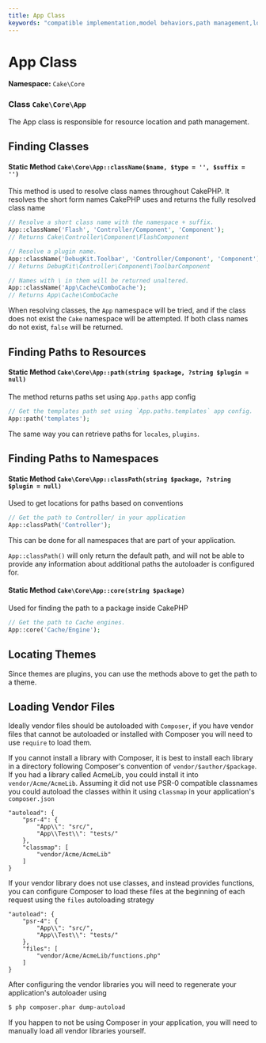 ```yaml
---
title: App Class
keywords: "compatible implementation,model behaviors,path management,loading files,php class,class loading,model behavior,class location,component model,management class,autoloader,classname,directory location,override,conventions,lib,textile,cakephp,php classes,loaded"
---
```


# App Class

**Namespace:** `Cake\Core`

### Class `Cake\Core\App`

The App class is responsible for resource location and path management.

## Finding Classes

#### Static Method `Cake\Core\App::className($name, $type = '', $suffix = '')`

This method is used to resolve class names throughout CakePHP. It resolves
the short form names CakePHP uses and returns the fully resolved class name

```php
// Resolve a short class name with the namespace + suffix.
App::className('Flash', 'Controller/Component', 'Component');
// Returns Cake\Controller\Component\FlashComponent

// Resolve a plugin name.
App::className('DebugKit.Toolbar', 'Controller/Component', 'Component');
// Returns DebugKit\Controller\Component\ToolbarComponent

// Names with \ in them will be returned unaltered.
App::className('App\Cache\ComboCache');
// Returns App\Cache\ComboCache

```

When resolving classes, the `App` namespace will be tried, and if the
class does not exist the `Cake` namespace will be attempted. If both
class names do not exist, `false` will be returned.

## Finding Paths to Resources

#### Static Method `Cake\Core\App::path(string $package, ?string $plugin = null)`

The method returns paths set using `App.paths` app config

```php
// Get the templates path set using `App.paths.templates` app config.
App::path('templates');

```

The same way you can retrieve paths for `locales`, `plugins`.

## Finding Paths to Namespaces

#### Static Method `Cake\Core\App::classPath(string $package, ?string $plugin = null)`

Used to get locations for paths based on conventions

```php
// Get the path to Controller/ in your application
App::classPath('Controller');

```

This can be done for all namespaces that are part of your application.

`App::classPath()` will only return the default path, and will not be able to
provide any information about additional paths the autoloader is configured
for.

#### Static Method `Cake\Core\App::core(string $package)`

Used for finding the path to a package inside CakePHP

```php
// Get the path to Cache engines.
App::core('Cache/Engine');

```

## Locating Themes

Since themes are plugins, you can use the methods above to get the path to
a theme.

## Loading Vendor Files

Ideally vendor files should be autoloaded with `Composer`, if you have vendor
files that cannot be autoloaded or installed with Composer you will need to use
`require` to load them.

If you cannot install a library with Composer, it is best to install each library in
a directory following Composer's convention of `vendor/$author/$package`.
If you had a library called AcmeLib, you could install it into
`vendor/Acme/AcmeLib`. Assuming it did not use PSR-0 compatible classnames
you could autoload the classes within it using `classmap` in your
application's `composer.json`

```
"autoload": {
    "psr-4": {
        "App\\": "src/",
        "App\\Test\\": "tests/"
    },
    "classmap": [
        "vendor/Acme/AcmeLib"
    ]
}

```

If your vendor library does not use classes, and instead provides functions, you
can configure Composer to load these files at the beginning of each request
using the `files` autoloading strategy

```
"autoload": {
    "psr-4": {
        "App\\": "src/",
        "App\\Test\\": "tests/"
    },
    "files": [
        "vendor/Acme/AcmeLib/functions.php"
    ]
}

```

After configuring the vendor libraries you will need to regenerate your
application's autoloader using

```bash
$ php composer.phar dump-autoload

```

If you happen to not be using Composer in your application, you will need to
manually load all vendor libraries yourself.
